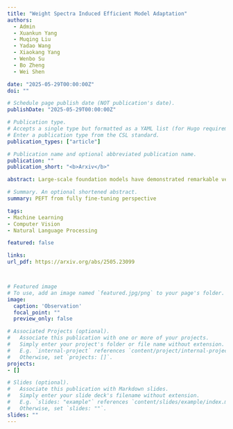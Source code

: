 ```yaml
---
title: "Weight Spectra Induced Efficient Model Adaptation"
authors:
  - Admin
  - Xuankun Yang
  - Muqing Liu
  - Yadao Wang 
  - Xiaokang Yang
  - Wenbo Su
  - Bo Zheng
  - Wei Shen

date: "2025-05-29T00:00:00Z"
doi: ""

# Schedule page publish date (NOT publication's date).
publishDate: "2025-05-29T00:00:00Z"

# Publication type.
# Accepts a single type but formatted as a YAML list (for Hugo requirements).
# Enter a publication type from the CSL standard.
publication_types: ["article"]

# Publication name and optional abbreviated publication name.
publication: ""
publication_short: "<b>Arxiv</b>"

abstract: Large-scale foundation models have demonstrated remarkable versatility across a wide range of downstream tasks. However, fully fine-tuning these models incurs prohibitive computational costs, motivating the development of Parameter-Efficient Fine-Tuning (PEFT) methods such as LoRA, which introduces low-rank updates to pre-trained weights. Despite their empirical success, the underlying mechanisms by which PEFT modifies model parameters remain underexplored. In this work, we present a systematic investigation into the structural changes of weight matrices during fully fine-tuning. Through singular value decomposition (SVD), we reveal that fine-tuning predominantly amplifies the top singular values while leaving the remainder largely intact, suggesting that task-specific knowledge is injected into a low-dimensional subspace. Furthermore, we find that the dominant singular vectors are reoriented in task-specific directions, whereas the non-dominant subspace remains stable. Building on these insights, we propose a novel method that leverages learnable rescaling of top singular directions, enabling precise modulation of the most influential components without disrupting the global structure. Our approach achieves consistent improvements over strong baselines across multiple tasks, highlighting the efficacy of structurally informed fine-tuning.

# Summary. An optional shortened abstract.
summary: PEFT from fully fine-tuning perspective

tags:
- Machine Learning
- Computer Vision
- Natural Language Processing

featured: false

links:
url_pdf: https://arxiv.org/abs/2505.23099



# Featured image
# To use, add an image named `featured.jpg/png` to your page's folder. 
image:
  caption: 'Observation'
  focal_point: ""
  preview_only: false

# Associated Projects (optional).
#   Associate this publication with one or more of your projects.
#   Simply enter your project's folder or file name without extension.
#   E.g. `internal-project` references `content/project/internal-project/index.md`.
#   Otherwise, set `projects: []`.
projects:
- []

# Slides (optional).
#   Associate this publication with Markdown slides.
#   Simply enter your slide deck's filename without extension.
#   E.g. `slides: "example"` references `content/slides/example/index.md`.
#   Otherwise, set `slides: ""`.
slides: ""
---
```

